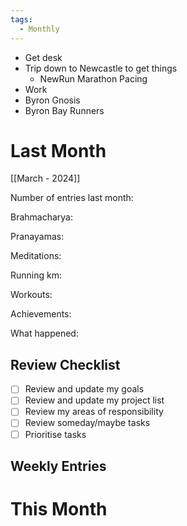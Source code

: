 ```yaml
---
tags:
  - Monthly
---
```

- Get desk
- Trip down to Newcastle to get things
	- NewRun Marathon Pacing
- Work
- Byron Gnosis
- Byron Bay Runners

# Last Month
[[March - 2024]]

Number of entries last month:

Brahmacharya:

Pranayamas:

Meditations:

Running km:

Workouts:

Achievements:

What happened:

## Review Checklist

- [ ] Review and update my goals
- [ ] Review and update my project list
- [ ] Review my areas of responsibility
- [ ] Review someday/maybe tasks
- [ ] Prioritise tasks

## Weekly Entries

# This Month